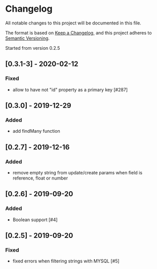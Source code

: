 # Changelog

All notable changes to this project will be documented in this file.

The format is based on [Keep a Changelog](https://keepachangelog.com/en/1.0.0/),
and this project adheres to [Semantic Versioning](https://semver.org/spec/v2.0.0.html).

Started from version 0.2.5

## [0.3.1-3] - 2020-02-12

### Fixed

* allow to have not "id" property as a primary key [#287]

## [0.3.0] - 2019-12-29

### Added

* add findMany function

## [0.2.7] - 2019-12-16

### Added

* remove empty string from update/create params when field is reference, float or number

## [0.2.6] - 2019-09-20

### Added

* Boolean support [#4]

## [0.2.5] - 2019-09-20

### Fixed

* fixed errors when filtering strings with MYSQL [#5]
